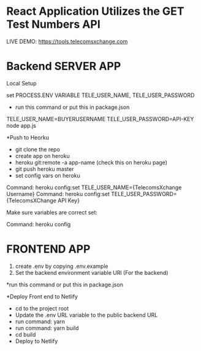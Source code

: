 # React Application Utilizes the GET Test Numbers API 

LIVE DEMO: https://tools.telecomsxchange.com 


# Backend SERVER APP

Local Setup

  set PROCESS.ENV VARIABLE
    TELE_USER_NAME, TELE_USER_PASSWORD

* run this command or put this in package.json

TELE_USER_NAME=BUYERUSERNAME TELE_USER_PASSWORD=API-KEY node app.js

*Push to Heorku


- git clone the repo
- create app on heroku
- heroku git:remote -a app-name (check this on heroku page)
- git push heroku master
- set config vars on heroku 

Command: heroku config:set TELE_USER_NAME={TelecomsXchange Username}
Command: heroku config:set TELE_USER_PASSWORD={TelecomsXChange API Key}

Make sure variables are correct set:

Command: heroku config



# FRONTEND APP

1. create .env by copying .env.example 
2. Set the backend environment variable URl (For the backend)


*run this command or put this in package.json


*Deploy Front end to Netlify

- cd to the project root
- Update the .env URL variable to the public backend URL
- run command: yarn
- run command: yarn build
- cd build
- Deploy to Netlify








